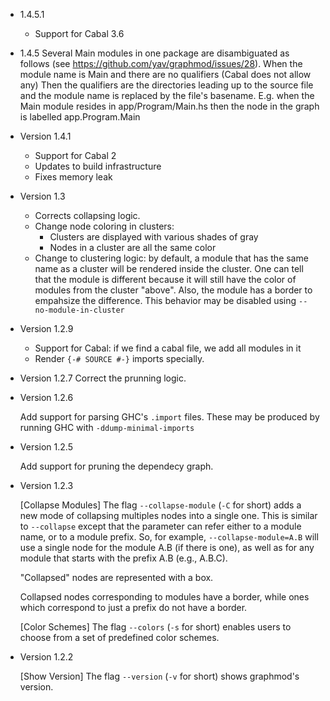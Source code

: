* 1.4.5.1
  - Support for Cabal 3.6

* 1.4.5
  Several Main modules in one package are disambiguated 
  as follows (see https://github.com/yav/graphmod/issues/28).
  When the module name is Main and there are no qualifiers 
  (Cabal does not allow any)
  Then the qualifiers are the directories leading up to the 
  source file and the module name is replaced by the file's 
  basename. 
  E.g. when the Main module resides in 
  app/Program/Main.hs
  then the node in the graph is labelled 
  app.Program.Main

* Version 1.4.1
  - Support for Cabal 2
  - Updates to build infrastructure
  - Fixes memory leak

* Version 1.3
  - Corrects collapsing logic.
  - Change node coloring in clusters:
    * Clusters are displayed with various shades of gray
    * Nodes in a cluster are all the same color
  - Change to clustering logic:  by default, a module that has the same
    name as a cluster will be rendered inside the cluster.  One can tell
    that the module is different because it will still have the color of
    modules from the cluster "above".  Also, the module has a border to
    empahsize the difference.
    This behavior may be disabled using `--no-module-in-cluster`

* Version 1.2.9
  - Support for Cabal: if we find a cabal file, we add all modules in it
  - Render `{-# SOURCE #-}` imports specially.

* Version 1.2.7
  Correct the prunning logic.

* Version 1.2.6

  Add support for parsing GHC's `.import` files.  These may be produced
  by running GHC with `-ddump-minimal-imports`

* Version 1.2.5

  Add support for pruning the dependecy graph.

* Version 1.2.3

  [Collapse Modules]
  The flag `--collapse-module` (`-C` for short) adds a new mode of collapsing
  multiples nodes into a single one.  This is similar to `--collapse` except
  that the parameter can refer either to a module name, or to a module prefix.
  So, for example, `--collapse-module=A.B` will use a single node for the
  module A.B (if there is one), as well as for any module that starts with
  the prefix A.B (e.g., A.B.C).

  "Collapsed" nodes are represented with a box.

  Collapsed nodes corresponding to modules have a border, while ones which
  correspond to just a prefix do not have a border.


  [Color Schemes]
  The flag `--colors` (`-s` for short) enables users to choose from
  a set of predefined color schemes.


* Version 1.2.2

  [Show Version]
  The flag `--version` (`-v` for short) shows graphmod's version.

